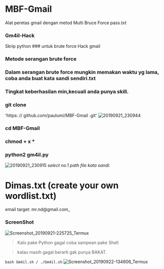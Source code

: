 # MBF-Gmail
Alat peretas gmail dengan metod  Multi Bruce Force pass.txt
### Gm4il-Hack

Skrip python ### untuk brute force Hack gmail 

### Metode serangan brute force
### Dalam serangan brute force mungkin memakan waktu yg lama, coba anda buat kata sandi sendiri.txt
### Tingkat keberhasilan min,kecuali anda punya skill.

### git clone 
'https: // github.com/paulumi/MBF-Gmail .git'
    ![20190921_230944](https://user-images.githubusercontent.com/47181365/65375979-0ca02280-dcc5-11e9-936e-61451512e600.jpg)
### cd MBF-Gmail

### chmod + x *

### python2 gm4il.py
![20190921_230915](https://user-images.githubusercontent.com/47181365/65375978-0c078c00-dcc5-11e9-86e5-7223e3bff2d5.jpg)
_select no.1_ _path file kata sandi:_ 
# Dimas.txt (create your own wordlist.txt)
 email target: mr.nd@gmail.com_
### ScreenShot


![Screenshot_20190921-225725_Termux](https://user-images.githubusercontent.com/47181365/65375863-f9408780-dcc3-11e9-9160-f898605a8b30.jpg)

> Kalo pake Python gagal coba sampean pake Shell

> kalau masih gagal berarti gak punya BAKAT.

`bash Gm4il.sh / ./Gm4il.sh`
![Screenshot_20190922-134606_Termux](https://user-images.githubusercontent.com/47181365/65383437-d2c03200-dd3f-11e9-83a2-052e8fa08865.jpg)

